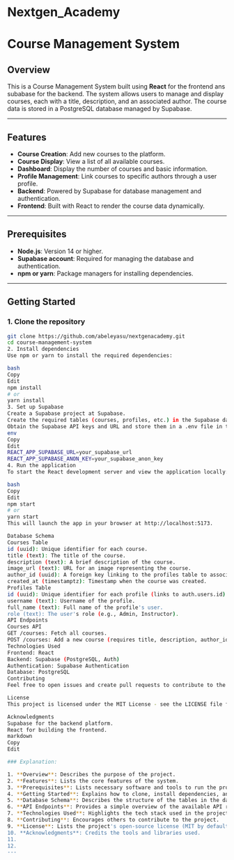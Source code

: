 # Nextgen_Academy
# Course Management System

## Overview

This is a Course Management System built using **React** for the frontend ans subabase for the backend. The system allows users to manage and display courses, each with a title, description, and an associated author. The course data is stored in a PostgreSQL database managed by Supabase.

---

## Features

- **Course Creation**: Add new courses to the platform.
- **Course Display**: View a list of all available courses.
- **Dashboard**: Display the number of courses and basic information.
- **Profile Management**: Link courses to specific authors through a user profile.
- **Backend**: Powered by Supabase for database management and authentication.
- **Frontend**: Built with React to render the course data dynamically.

---

## Prerequisites

- **Node.js**: Version 14 or higher.
- **Supabase account**: Required for managing the database and authentication.
- **npm or yarn**: Package managers for installing dependencies.

---

## Getting Started

### 1. Clone the repository

```bash
git clone https://github.com/abeleyasu/nextgenacademy.git
cd course-management-system
2. Install dependencies
Use npm or yarn to install the required dependencies:

bash
Copy
Edit
npm install
# or
yarn install
3. Set up Supabase
Create a Supabase project at Supabase.
Create the required tables (courses, profiles, etc.) in the Supabase dashboard.
Obtain the Supabase API keys and URL and store them in a .env file in the root of the project:
env
Copy
Edit
REACT_APP_SUPABASE_URL=your_supabase_url
REACT_APP_SUPABASE_ANON_KEY=your_supabase_anon_key
4. Run the application
To start the React development server and view the application locally:

bash
Copy
Edit
npm start
# or
yarn start
This will launch the app in your browser at http://localhost:5173.

Database Schema
Courses Table
id (uuid): Unique identifier for each course.
title (text): The title of the course.
description (text): A brief description of the course.
image_url (text): URL for an image representing the course.
author_id (uuid): A foreign key linking to the profiles table to associate a course with an author.
created_at (timestamptz): Timestamp when the course was created.
Profiles Table
id (uuid): Unique identifier for each profile (links to auth.users.id).
username (text): Username of the profile.
full_name (text): Full name of the profile's user.
role (text): The user's role (e.g., Admin, Instructor).
API Endpoints
Courses API
GET /courses: Fetch all courses.
POST /courses: Add a new course (requires title, description, author_id).
Technologies Used
Frontend: React
Backend: Supabase (PostgreSQL, Auth)
Authentication: Supabase Authentication
Database: PostgreSQL
Contributing
Feel free to open issues and create pull requests to contribute to the project. All contributions are welcome!

License
This project is licensed under the MIT License - see the LICENSE file for details.

Acknowledgments
Supabase for the backend platform.
React for building the frontend.
markdown
Copy
Edit

### Explanation:

1. **Overview**: Describes the purpose of the project.
2. **Features**: Lists the core features of the system.
3. **Prerequisites**: Lists necessary software and tools to run the project.
4. **Getting Started**: Explains how to clone, install dependencies, and run the project.
5. **Database Schema**: Describes the structure of the tables in the database.
6. **API Endpoints**: Provides a simple overview of the available API routes.
7. **Technologies Used**: Highlights the tech stack used in the project.
8. **Contributing**: Encourages others to contribute to the project.
9. **License**: Lists the project's open-source license (MIT by default).
10. **Acknowledgments**: Credits the tools and libraries used.
11.
12.
---


